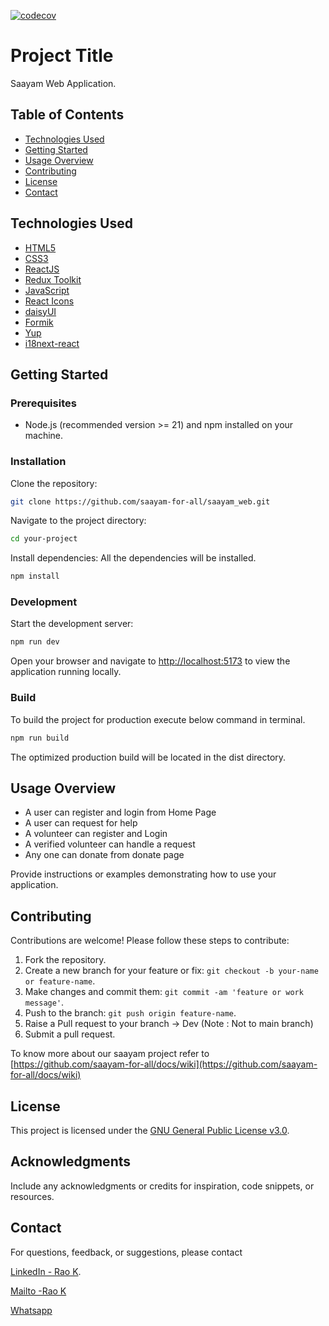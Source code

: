 [![codecov](https://codecov.io/gh/saayam-for-all/webapp/graph/badge.svg?token=9PBXMY2VAP)](https://codecov.io/gh/saayam-for-all/webapp)

# Project Title

Saayam Web Application.

## Table of Contents

- [Technologies Used](#technologies-used)
- [Getting Started](#getting-started)
- [Usage Overview](#usage)
- [Contributing](#contributing)
- [License](#license)
- [Contact](#contact)

## Technologies Used

- [HTML5](https://developer.mozilla.org/en-US/docs/Web/HTML)
- [CSS3](https://developer.mozilla.org/en-US/docs/Web/CSS)
- [ReactJS](https://react.dev/)
- [Redux Toolkit](https://redux-toolkit.js.org/)
- [JavaScript](https://developer.mozilla.org/en-US/docs/Web/JavaScript)
- [React Icons](https://react-icons.github.io/react-icons/)
- [daisyUI](https://daisyui.com/components/)
- [Formik](https://formik.org/docs)
- [Yup](https://github.com/jquense/yup])
- [i18next-react](https://www.i18next.com/overview/getting-started)

## Getting Started

### Prerequisites

- Node.js (recommended version >= 21) and npm installed on your machine.

### Installation

Clone the repository:

```bash
git clone https://github.com/saayam-for-all/saayam_web.git
```

Navigate to the project directory:

```bash
cd your-project
```

Install dependencies:
All the dependencies will be installed.

```bash
npm install
```

### Development

Start the development server:

```bash
npm run dev
```

Open your browser and navigate to [http://localhost:5173](http://localhost:5173) to view the application running locally.

### Build

To build the project for production execute below command in terminal.

```bash
npm run build
```

The optimized production build will be located in the dist directory.

## Usage Overview

- A user can register and login from Home Page
- A user can request for help
- A volunteer can register and Login
- A verified volunteer can handle a request
- Any one can donate from donate page

Provide instructions or examples demonstrating how to use your application.

## Contributing

Contributions are welcome! Please follow these steps to contribute:

1. Fork the repository.
2. Create a new branch for your feature or fix: `git checkout -b your-name or feature-name`.
3. Make changes and commit them: `git commit -am 'feature or work message'`.
4. Push to the branch: `git push origin feature-name`.
5. Raise a Pull request to your branch -> Dev (Note : Not to main branch)
6. Submit a pull request.

To know more about our saayam project refer to [https://github.com/saayam-for-all/docs/wiki](https://github.com/saayam-for-all/docs/wiki)

## License

This project is licensed under the [GNU General Public License v3.0](LICENSE).

## Acknowledgments

Include any acknowledgments or credits for inspiration, code snippets, or resources.

## Contact

For questions, feedback, or suggestions, please contact

[LinkedIn - Rao K](https://linkedin.com/in/raobhethanabotla).

[Mailto -Rao K ](mailto:kbhethan@yahoo.com)

[Whatsapp](https://wa.me/+14083901725)
